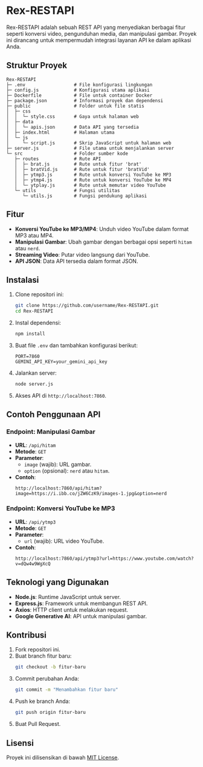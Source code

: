 # Rex-RESTAPI

Rex-RESTAPI adalah sebuah REST API yang menyediakan berbagai fitur seperti konversi video, pengunduhan media, dan manipulasi gambar. Proyek ini dirancang untuk mempermudah integrasi layanan API ke dalam aplikasi Anda.

## Struktur Proyek

```
Rex-RESTAPI
├─ .env                  # File konfigurasi lingkungan
├─ config.js             # Konfigurasi utama aplikasi
├─ Dockerfile            # File untuk container Docker
├─ package.json          # Informasi proyek dan dependensi
├─ public                # Folder untuk file statis
│  ├─ css
│  │  └─ style.css       # Gaya untuk halaman web
│  ├─ data
│  │  └─ apis.json       # Data API yang tersedia
│  ├─ index.html         # Halaman utama
│  └─ js
│     └─ script.js       # Skrip JavaScript untuk halaman web
├─ server.js             # File utama untuk menjalankan server
└─ src                   # Folder sumber kode
   ├─ routes             # Rute API
   │  ├─ brat.js         # Rute untuk fitur 'brat'
   │  ├─ bratVid.js      # Rute untuk fitur 'bratVid'
   │  ├─ ytmp3.js        # Rute untuk konversi YouTube ke MP3
   │  ├─ ytmp4.js        # Rute untuk konversi YouTube ke MP4
   │  └─ ytplay.js       # Rute untuk memutar video YouTube
   └─ utils              # Fungsi utilitas
      └─ utils.js        # Fungsi pendukung aplikasi
```

## Fitur

- **Konversi YouTube ke MP3/MP4**: Unduh video YouTube dalam format MP3 atau MP4.
- **Manipulasi Gambar**: Ubah gambar dengan berbagai opsi seperti `hitam` atau `nerd`.
- **Streaming Video**: Putar video langsung dari YouTube.
- **API JSON**: Data API tersedia dalam format JSON.

## Instalasi

1. Clone repositori ini:
   ```bash
   git clone https://github.com/username/Rex-RESTAPI.git
   cd Rex-RESTAPI
   ```

2. Instal dependensi:
   ```bash
   npm install
   ```

3. Buat file `.env` dan tambahkan konfigurasi berikut:
   ```
   PORT=7860
   GEMINI_API_KEY=your_gemini_api_key
   ```

4. Jalankan server:
   ```bash
   node server.js
   ```

5. Akses API di `http://localhost:7860`.

## Contoh Penggunaan API

### Endpoint: Manipulasi Gambar
- **URL**: `/api/hitam`
- **Metode**: `GET`
- **Parameter**:
  - `image` (wajib): URL gambar.
  - `option` (opsional): `nerd` atau `hitam`.
- **Contoh**:
  ```
  http://localhost:7860/api/hitam?image=https://i.ibb.co/jZW6CzK9/images-1.jpg&option=nerd
  ```

### Endpoint: Konversi YouTube ke MP3
- **URL**: `/api/ytmp3`
- **Metode**: `GET`
- **Parameter**:
  - `url` (wajib): URL video YouTube.
- **Contoh**:
  ```
  http://localhost:7860/api/ytmp3?url=https://www.youtube.com/watch?v=dQw4w9WgXcQ
  ```

## Teknologi yang Digunakan

- **Node.js**: Runtime JavaScript untuk server.
- **Express.js**: Framework untuk membangun REST API.
- **Axios**: HTTP client untuk melakukan request.
- **Google Generative AI**: API untuk manipulasi gambar.

## Kontribusi

1. Fork repositori ini.
2. Buat branch fitur baru:
   ```bash
   git checkout -b fitur-baru
   ```
3. Commit perubahan Anda:
   ```bash
   git commit -m "Menambahkan fitur baru"
   ```
4. Push ke branch Anda:
   ```bash
   git push origin fitur-baru
   ```
5. Buat Pull Request.

## Lisensi

Proyek ini dilisensikan di bawah [MIT License](LICENSE).